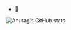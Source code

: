 
- 👀 

![Anurag's GitHub stats](https://github-readme-stats.vercel.app/api?username=itsmrpimentah&show_icons=true&bg_color=00000000)
<!---
ItsMrPimentah/ItsMrPimentah is a ✨ special ✨ repository because its `README.md` (this file) appears on your GitHub profile.
You can click the Preview link to take a look at your changes.
--->
